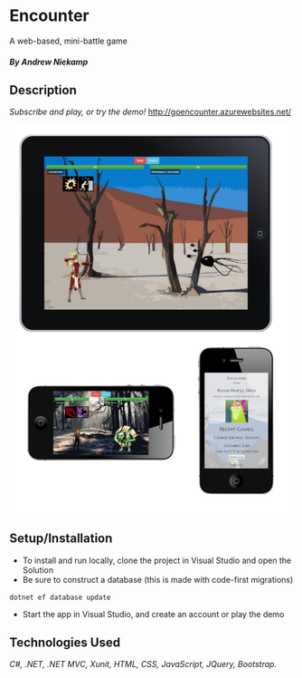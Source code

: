 # Encounter
A web-based, mini-battle game
##### By Andrew Niekamp

## Description

_Subscribe and play, or try the demo!_
http://goencounter.azurewebsites.net/

![Alt text](/src/Encounter/wwwroot/img/encounter.png?raw=true "Optional Title")

## Setup/Installation

* To install and run locally, clone the project in Visual Studio and open the Solution
* Be sure to construct a database (this is made with code-first migrations)
```
dotnet ef database update
```
* Start the app in Visual Studio, and create an account or play the demo 


## Technologies Used

_C#, .NET, .NET MVC, Xunit, HTML, CSS, JavaScript, JQuery, Bootstrap._
